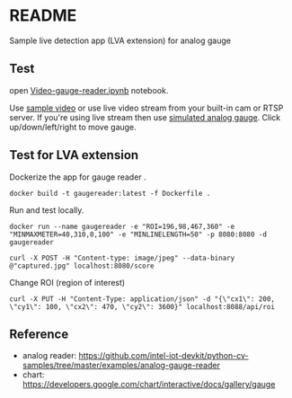 # README

Sample live detection app (LVA extension) for analog gauge

## Test

open [Video-gauge-reader.ipynb](Video-gauge-reader.ipynb) notebook.

Use [sample video](./sample/sample.avi) or use live video stream from your built-in cam or RTSP server.
If you're using live stream then use [simulated analog gauge](./gauge.html). Click up/down/left/right to move gauge.

## Test for LVA extension

Dockerize the app for gauge reader .

```
docker build -t gaugereader:latest -f Dockerfile .
```

Run and test locally.

```
docker run --name gaugereader -e "ROI=196,98,467,360" -e "MINMAXMETER=40,310,0,100" -e "MINLINELENGTH=50" -p 8080:8080 -d gaugereader

curl -X POST -H "Content-type: image/jpeg" --data-binary @"captured.jpg" localhost:8080/score 
```

Change ROI (region of interest)

```
curl -X PUT -H "Content-Type: application/json" -d "{\"cx1\": 200, \"cy1\": 100, \"cx2\": 470, \"cy2\": 3600}" localhost:8088/api/roi
```

## Reference

- analog reader: https://github.com/intel-iot-devkit/python-cv-samples/tree/master/examples/analog-gauge-reader
- chart: https://developers.google.com/chart/interactive/docs/gallery/gauge
